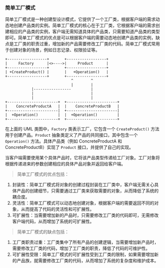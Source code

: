 ### 简单工厂模式

简单工厂模式是一种创建型设计模式，它提供了一个工厂类，根据客户端的需求动态地创建产品类的实例。简单工厂模式的核心在于工厂类，它根据客户端的需求创建相应的产品类的实例，客户端无需知道具体的产品类，只需要知道产品类的类型即可。简单工厂模式的优点是可以根据客户端的需要动态地创建产品类的实例，缺点是工厂类的职责过重，增加新的产品需要修改工厂类的代码。简单工厂模式常用于创建对象的场景，例如日志记录、权限验证等。

```
+------------------+       +------------------+
|     Factory      |<>---->|     Product      |
+------------------+       +------------------+
| +CreateProduct() |       |   +Operation()   |
+------------------+       +------------------+
                              ^        ^
                              |        |
            |-----------------         |
            |                          |
            |                          |
+-----------------------+  +-----------------------+
|    ConcreteProductA   |  |    ConcreteProductB   |
+-----------------------|  +-----------------------|
|  +Operation()         |  |  +Operation()         |
+-----------------------+  +-----------------------+
```

在上面的 UML 类图中，`Factory` 类表示工厂，它包含一个 `CreateProduct()` 方法用于创建产品。`Product` 抽象类定义了产品的共同接口，其中包含一个 `Operation()` 方法。具体产品类（例如 ConcreteProductA 和 ConcreteProductB）实现了 `Product` 接口，并提供了自己的实现。

当客户端需要使用某个具体产品时，它将该产品类型传递给工厂对象。工厂对象将根据传递进来的参数创建相应的具体产品对象并返回给客户端。

> 简单工厂模式的优点包括：
1. 封装性：简单工厂模式将对象的创建过程封装在工厂类中，客户端无需关心具体产品的创建细节，只需要通过工厂类来获取需要的对象，从而降低了系统的耦合度。 
2. 灵活性：简单工厂模式可以动态地创建对象，根据客户端的需要返回不同的对象，从而提高了代码的灵活性和可扩展性。 
3. 可扩展性：当需要增加新的产品时，只需要修改工厂类的代码即可，无需修改客户端代码，从而增加了系统的可扩展性。
> 简单工厂模式的缺点包括：
1. 工厂类职责过重：工厂类集中了所有产品的创建逻辑，当需要增加新产品时，需要修改工厂类的代码，增加了工厂类的职责，降低了代码的可维护性。 
2. 可扩展性受限：简单工厂模式的可扩展性受到工厂类的限制，如果需要增加新的产品族，就需要修改工厂类的代码，从而增加了系统的复杂度和维护成本。
